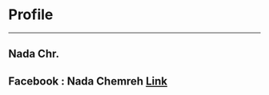 # Profile
---
## Nada Chr.
## Facebook : Nada Chemreh [Link](https://www.facebook.com/nada.the.unknown/)
